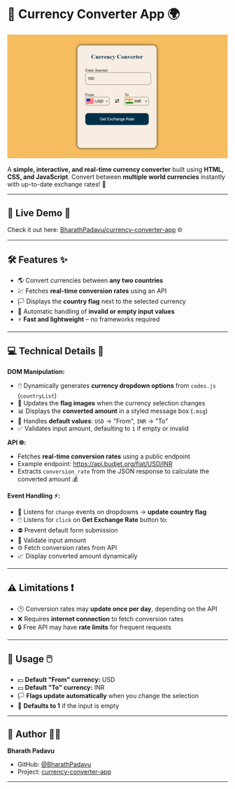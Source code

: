 # 💱 Currency Converter App 🌍

![Screenshot](./screenshot.png)

A **simple, interactive, and real-time currency converter** built using **HTML, CSS, and JavaScript**. Convert between **multiple world currencies** instantly with up-to-date exchange rates! 💸

---

## 🚀 Live Demo 🎯

Check it out here: [BharathPadavu/currency-converter-app](https://BharathPadavu.github.io/currency-converter-app/) 🌐

---

## 🛠 Features ✨

- 🌎 Convert currencies between **any two countries**  
- 💹 Fetches **real-time conversion rates** using an API  
- 🏳️ Displays the **country flag** next to the selected currency  
- 🔢 Automatic handling of **invalid or empty input values**  
- ⚡ **Fast and lightweight** – no frameworks required  

---

## 💻 Technical Details 🧩

**DOM Manipulation:**  
- 🖱️ Dynamically generates **currency dropdown options** from `codes.js` (`countryList`)  
- 🏴 Updates the **flag images** when the currency selection changes  
- 📊 Displays the **converted amount** in a styled message box (`.msg`)  
- 🎯 Handles **default values**: `USD` → "From", `INR` → "To"  
- ✅ Validates input amount, defaulting to `1` if empty or invalid  

**API 🌐:**  
- Fetches **real-time conversion rates** using a public endpoint  
- Example endpoint: https://api.budjet.org/fiat/USD/INR
- Extracts `conversion_rate` from the JSON response to calculate the converted amount 💰    

**Event Handling ⚡:**  
- 🔄 Listens for `change` events on dropdowns → **update country flag**  
- 🖱️ Listens for `click` on **Get Exchange Rate** button to:  
- ⛔ Prevent default form submission  
- 📝 Validate input amount  
- 🌐 Fetch conversion rates from API  
- 📈 Display converted amount dynamically  

---

## ⚠️ Limitations ❗

- 🕒 Conversion rates may **update once per day**, depending on the API  
- ❌ Requires **internet connection** to fetch conversion rates  
- 🔒 Free API may have **rate limits** for frequent requests  

---

## 🔧 Usage 🖱️

- 💵 **Default "From" currency:** USD  
- 💴 **Default "To" currency:** INR  
- 🏳️ **Flags update automatically** when you change the selection  
- 🔢 **Defaults to 1** if the input is empty  

---

## 📌 Author 👨‍💻

**Bharath Padavu**  
- GitHub: [@BharathPadavu](https://github.com/BharathPadavu)  
- Project: [currency-converter-app](https://BharathPadavu.github.io/currency-converter-app/)  

---
